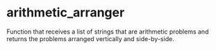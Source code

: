 # arithmetic_arranger

Function that receives a list of strings that are arithmetic problems and returns the problems arranged vertically and side-by-side.


